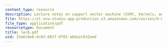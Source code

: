 ```yaml
---
content_type: resource
description: Lecture notes on support vector machine (SVM), kernels, and kernel optimization.
file: https://ol-ocw-studio-app-production.s3.amazonaws.com/courses/6-867-machine-learning-fall-2006/33a6c8e66c62602f9f03ab6a2c632eed_lec8.pdf
file_type: application/pdf
resourcetype: Document
title: lec8.pdf
uid: 33a6c8e6-6c62-602f-9f03-ab6a2c632eed
---
```

